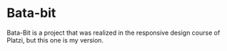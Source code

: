 # Bata-bit
Bata-Bit is a project that was realized in the responsive design course of Platzi, but this one is my version.
